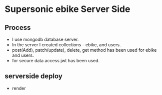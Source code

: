 # Supersonic ebike Server Side

## Process
- I use mongodb database server.
- In the server I created collections - ebike, and users.
- post(Add), patch(update), delete, get method has been used for ebike and users.
- for secure data access jwt has been used.

## serverside deploy
- render
